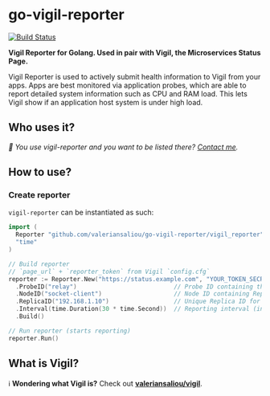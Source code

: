 # go-vigil-reporter

[![Build Status](https://img.shields.io/travis/valeriansaliou/go-vigil-reporter/master.svg)](https://travis-ci.org/valeriansaliou/go-vigil-reporter)

**Vigil Reporter for Golang. Used in pair with Vigil, the Microservices Status Page.**

Vigil Reporter is used to actively submit health information to Vigil from your apps. Apps are best monitored via application probes, which are able to report detailed system information such as CPU and RAM load. This lets Vigil show if an application host system is under high load.

## Who uses it?

_👋 You use vigil-reporter and you want to be listed there? [Contact me](https://valeriansaliou.name/)._

## How to use?

### Create reporter

`vigil-reporter` can be instantiated as such:

```go
import (
  Reporter "github.com/valeriansaliou/go-vigil-reporter/vigil_reporter"
  "time"
)

// Build reporter
// `page_url` + `reporter_token` from Vigil `config.cfg`
reporter := Reporter.New("https://status.example.com", "YOUR_TOKEN_SECRET")
  .ProbeID("relay")                           // Probe ID containing the parent Node for Replica
  .NodeID("socket-client")                    // Node ID containing Replica
  .ReplicaID("192.168.1.10")                  // Unique Replica ID for instance (ie. your IP on the LAN)
  .Interval(time.Duration(30 * time.Second))  // Reporting interval (in seconds; defaults to 30 seconds if not set)
  .Build()

// Run reporter (starts reporting)
reporter.Run()
```

## What is Vigil?

ℹ️ **Wondering what Vigil is?** Check out **[valeriansaliou/vigil](https://github.com/valeriansaliou/vigil)**.
